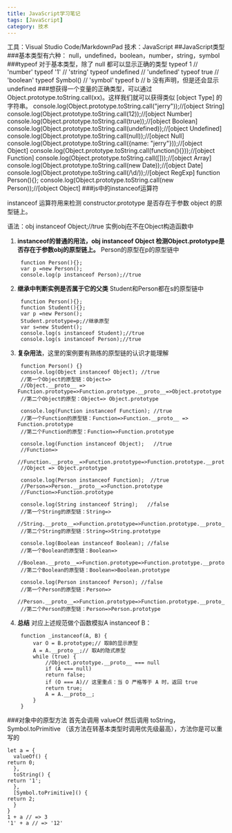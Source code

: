 ```yaml
---
title: JavaScript学习笔记
tags: [JavaScript]
category: 技术
---
```

工具：Visual Studio Code/MarkdownPad
技术：JavaScript
##JavaScript类型
###基本类型有六种： null，undefined，boolean，number，string，symbol
###typeof 对于基本类型，除了 null 都可以显示正确的类型
	typeof 1 // 'number'
	typeof '1' // 'string'
	typeof undefined // 'undefined'
	typeof true // 'boolean'
	typeof Symbol() // 'symbol'
	typeof b // b 没有声明，但是还会显示 undefined
###想获得一个变量的正确类型，可以通过 Object.prototype.toString.call(xx)。这样我们就可以获得类似 [object Type] 的字符串。
    console.log(Object.prototype.toString.call("jerry"));//[object String]
    console.log(Object.prototype.toString.call(12));//[object Number]
    console.log(Object.prototype.toString.call(true));//[object Boolean]
    console.log(Object.prototype.toString.call(undefined));//[object Undefined]
    console.log(Object.prototype.toString.call(null));//[object Null]
    console.log(Object.prototype.toString.call({name: "jerry"}));//[object Object]
    console.log(Object.prototype.toString.call(function(){}));//[object Function]
    console.log(Object.prototype.toString.call([]));//[object Array]
    console.log(Object.prototype.toString.call(new Date));//[object Date]
    console.log(Object.prototype.toString.call(/\d/));//[object RegExp]
    function Person(){};
    console.log(Object.prototype.toString.call(new Person));//[object Object]
###js中的instanceof运算符

instanceof 运算符用来检测 constructor.prototype 是否存在于参数 object 的原型链上。

语法：obj instanceof Object;//true 实例obj在不在Object构造函数中

1. **instanceof的普通的用法，obj instanceof Object 检测Object.prototype是否存在于参数obj的原型链上。**
Person的原型在p的原型链中

        function Person(){};
	    var p =new Person();
	    console.log(p instanceof Person);//true

2. **继承中判断实例是否属于它的父类**
Student和Person都在s的原型链中

	    function Person(){};
	    function Student(){};
	    var p =new Person();
	    Student.prototype=p;//继承原型
	    var s=new Student();
	    console.log(s instanceof Student);//true
	    console.log(s instanceof Person);//true
3. **复杂用法**，这里的案例要有熟练的原型链的认识才能理解

	    function Person() {}
	    console.log(Object instanceof Object); //true
	    //第一个Object的原型链：Object=>
	    //Object.__proto__ => Function.prototype=>Function.prototype.__proto__=>Object.prototype
	    //第二个Object的原型：Object=> Object.prototype
	    
	    console.log(Function instanceof Function); //true
	    //第一个Function的原型链：Function=>Function.__proto__ => Function.prototype
	    //第二个Function的原型：Function=>Function.prototype
	    
	    console.log(Function instanceof Object);   //true
	    //Function=>
	    //Function.__proto__=>Function.prototype=>Function.prototype.__proto__=>Object.prototype
	    //Object => Object.prototype
	    
	    console.log(Person instanceof Function);  //true
	    //Person=>Person.__proto__=>Function.prototype
	    //Function=>Function.prototype
	    
	    console.log(String instanceof String);   //false
	    //第一个String的原型链：String=>
	    //String.__proto__=>Function.prototype=>Function.prototype.__proto__=>Object.prototype
	    //第二个String的原型链：String=>String.prototype
	    
	    console.log(Boolean instanceof Boolean); //false
	    //第一个Boolean的原型链：Boolean=>
	    //Boolean.__proto__=>Function.prototype=>Function.prototype.__proto__=>Object.prototype
	    //第二个Boolean的原型链：Boolean=>Boolean.prototype
	    
	    console.log(Person instanceof Person); //false
	    //第一个Person的原型链：Person=>
	    //Person.__proto__=>Function.prototype=>Function.prototype.__proto__=>Object.prototype
	    //第二个Person的原型链：Person=>Person.prototype


4. **总结**
对应上述规范做个函数模拟A instanceof B：

	    function _instanceof(A, B) {
		    var O = B.prototype;// 取B的显示原型
		    A = A.__proto__;// 取A的隐式原型
		    while (true) {
			    //Object.prototype.__proto__ === null
			    if (A === null)
			    return false;
			    if (O === A)// 这里重点：当 O 严格等于 A 时，返回 true
			    return true;
			    A = A.__proto__;
		    }
	    }
###对象中的原型方法
首先会调用 valueOf 然后调用 toString，Symbol.toPrimitive （该方法在转基本类型时调用优先级最高），方法你是可以重写的

    let a = {
      valueOf() {
    return 0;
      },
      toString() {
    return '1';
      },
      [Symbol.toPrimitive]() {
    return 2;
      }
    }
    1 + a // => 3
    '1' + a // => '12'
